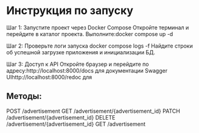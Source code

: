 # Инструкция по запуску

Шаг 1: Запустите проект через Docker Compose
Откройте терминал и перейдите в каталог проекта.
Выполните:docker compose up -d

Шаг 2: Проверьте логи запуска
docker compose logs -f
Найдите строки об успешной загрузке приложения и инициализации БД.

Шаг 3: Доступ к API
Откройте браузер и перейдите по адресу:http://localhost:8000/docs для документации Swagger UIhttp://localhost:8000/redoc для 
## Методы:

POST /advertisement
GET /advertisement/{advertisement_id}
PATCH /advertisement/{advertisement_id}
DELETE /advertisement/{advertisement_id}
GET /advertisement
